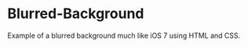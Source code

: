 Blurred-Background
==================

Example of a blurred background much like iOS 7 using HTML and CSS.
